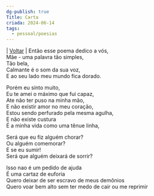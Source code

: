 ```yaml
---
dg-publish: true
Title: Carta
criada: 2024-06-14
tags:
  - pessoal/poesias
---
```

| [Voltar](index) |
Então esse poema dedico a vós,  
Mãe - uma palavra tão simples,  
Tão bela,  
Calmante é o som da sua voz,  
E ao seu lado meu mundo fica dorado.  
  
Porém eu sinto muito,  
Eu te amei o máximo que fui capaz,  
Ate não ter puso na minha mão,  
E não existir amor no meu coração,  
Estou sendo perfurado pela mesma agulha,  
E não existe custura  
É a minha vida como uma tênue linha,  
  
Será que eu fiz alguém chorar?  
Ou alguém comemorar?  
E se eu sumir!  
Será que alguém deixará de sorrir?  
  
  
  
Isso nao é um pedido de ajuda  
É uma cartaz de euforia  
Quero deixar de ser escravo de meus demônios  
Quero voar bem alto sem ter medo de cair ou me reprimir